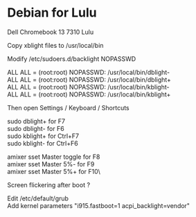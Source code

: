 # Debian for Lulu
Dell Chromebook 13 7310 Lulu

Copy xblight files to /usr/local/bin

Modify /etc/sudoers.d/backlight NOPASSWD

ALL ALL = (root:root) NOPASSWD: /usr/local/bin/dblight-\
ALL ALL = (root:root) NOPASSWD: /usr/local/bin/dblight+\
ALL ALL = (root:root) NOPASSWD: /usr/local/bin/kblight-\
ALL ALL = (root:root) NOPASSWD: /usr/local/bin/kblight+

Then open  Settings / Keyboard / Shortcuts

sudo dblight+    for F7\
sudo dblight-    for F6\
sudo kblight+    for Ctrl+F7\
sudo kblight-    for Ctrl+F6

amixer sset Master toggle      for F8\
amixer sset Master 5%-         for F9\
amixer sset Master 5%+         for F10\

Screen flickering after boot ?

Edit /etc/default/grub\
Add kernel parameters  "i915.fastboot=1 acpi_backlight=vendor"
